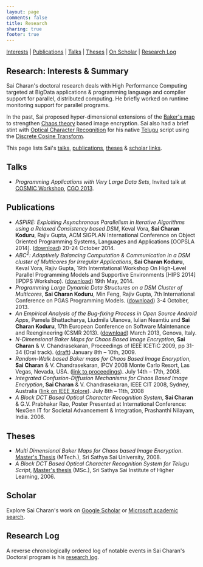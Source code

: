 ```yaml
---
layout: page
comments: false
title: Research
sharing: true
footer: true
---
```


[Interests](#summary) | [Publications](#pub) | [Talks](#talks) | [Theses](#theses) | [On Scholar](#scholar) | [Research Log](#log)

<a name="summary">Research: Interests & Summary</a>
----------
Sai Charan's doctoral research deals with High Performance Computing targeted at BigData applications &amp; programming language and compiler support for parallel, distributed computing. He briefly worked on runtime monitoring support for parallel programs.

In the past, Sai proposed hyper-dimensional extensions of the [Baker's map](http://en.wikipedia.org/wiki/Baker's_map) to strengthen [Chaos theory](http://en.wikipedia.org/wiki/Chaos_theory) based image encryption. Sai also had a brief stint with [Optical Character Recognition](http://en.wikipedia.org/wiki/Optical_character_recognition) for his native [Telugu](http://en.wikipedia.org/wiki/Telugu_script) script using the [Discrete Cosine Transform](http://en.wikipedia.org/wiki/Discrete_cosine_transform).

This page lists Sai's [talks](#talks), [publications](#pub), [theses](#theses) &amp; [scholar links](#scholar).

<a name="talks">Talks</a>
------------
+ *Programming Applications with Very Large Data Sets*, Invited talk at [COSMIC Workshop](http://workshops.inf.ed.ac.uk/cosmic/program.html), [CGO 2013](http://www.cgo.org/cgo2013/index.html).

<a name="pub">Publications</a>
------------
+ *ASPIRE: Exploiting Asynchronous Parallelism in Iterative Algorithms using a Relaxed Consistency based DSM*, Keval Vora, **Sai Charan Koduru**, Rajiv Gupta, ACM SIGPLAN International Conference on Object Oriented Programming Systems, Languages and Applications [OOPSLA 2014]. ([download](http://dl.acm.org/citation.cfm?doid=2660193.2660227)) 20-24 October 2014.
+ *ABC<sup>2</sup>: Adaptively Balancing Computation & Communication in a DSM cluster of Multicores for Irregular Applications*, **Sai Charan Koduru**, Keval Vora, Rajiv Gupta, 19th Interntational Workshop On High-Level Parallel Programming Models and Supportive Environments [HIPS 2014] (IPDPS Workshop). ([download]()) 19th May, 2014.
+ *Programming Large Dynamic Data Structures on a DSM Cluster of Multicores*, **Sai Charan Koduru**, Min Feng, Rajiv Gupta, 7th International Conference on PGAS Programming Models. ([download](http://www.pgas2013.org.uk/sites/default/files/finalpapers/Day2/R6/3_paper16.pdf)) 3-4 October, 2013.
+ *An Empirical Analysis of the Bug-fixing Process in Open Source Android Apps*, Pamela Bhattacharya, Liudmila Ulanova, Iulian Neamtiu and **Sai Charan Koduru**, 17th European Conference on Software Maintenance and Reengineering (CSMR 2013). ([download](http://www.cs.ucr.edu/~neamtiu/pubs/csmr13bhattacharya.pdf)) March 2013, Genova, Italy.
+ *N-Dimensional Baker Maps for Chaos Based Image Encryption*, **Sai Charan** & V. Chandrasekaran, Proceedings of IEEE ICETiC 2009, pp 31-34 (Oral track). ([draft](/assets/Integrated.Confusion-Diffusion.Mechanisms.for.Chaos.Based.Image.Encryption.IEEE.CIT.08.pdf)) January 8th – 10th, 2009.
+ *Random-Walk based Baker maps for Chaos Based Image Encryption*, **Sai Charan** & V. Chandrasekaran, IPCV 2008 Monte Carlo Resort, Las Vegas, Nevada, USA. ([link to proceedings](http://nguyendangbinh.org/Proceedings/IPCV08/Papers/IPC3229.pdf)). July 14th – 17th, 2008.
+ *Integrated Confusion-Diffusion Mechanisms for Chaos Based Image Encryption*, **Sai Charan** & V. Chandrasekaran, IEEE CIT 2008, Sydney, Australia ([link on IEEE Xplore](http://ieeexplore.ieee.org/iel5/4568461/4568462/04568513.pdf)). July 8th – 11th, 2008
+ *A Block DCT Based Optical Character Recognition System*, **Sai Charan** & G.V. Prabhakar Rao, Poster Presented at International Conference: NexGen IT for Societal Advancement & Integration, Prashanthi Nilayam, India. 2006.

<a name="theses">Theses</a>
------------
+ *Multi Dimensional Baker Maps for Chaos based Image Encryption*. [Master's Thesis](/assets/Multi.Dimensional.Baker.Maps.for.Chaos.Based.Image.Encryption.pdf) (MTech.), Sri Sathya Sai University, 2008.
+ *A Block DCT Based Optical Character Recognition System for Telugu Script*, [Master's thesis](/assets/Optical.Character.Recognition.pdf) (MSc.), Sri Sathya Sai Institute of Higher Learning, 2006.

<a name="scholar">Scholar</a>
------------
Explore Sai Charan's work on [Google Scholar](http://scholar.google.com/citations?hl=en&user=3ucgckUAAAAJ) or [Microsoft academic search](http://academic.research.microsoft.com/Author/3838605/sai-charan-koduru).

<a name="log">Research Log</a>
------------
A reverse chronologically ordered log of notable events in Sai Charan's Doctoral program is his [research log](research-log.html).

